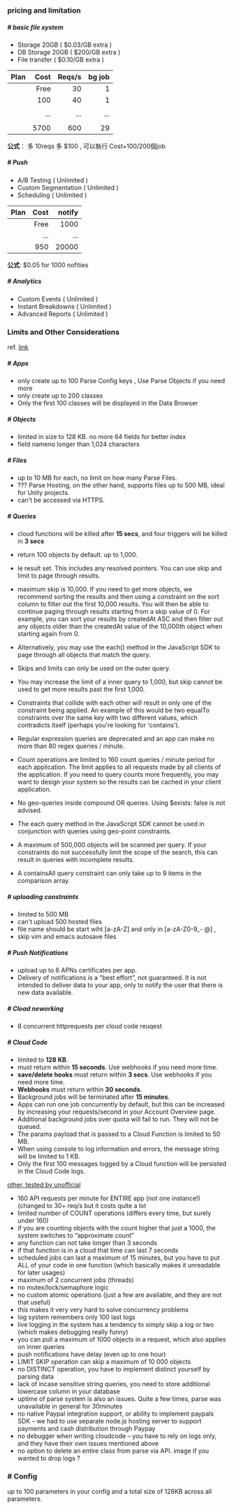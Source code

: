 ### pricing and limitation

##### # basic file system
- Storage 20GB ( $0.03/GB extra )
- DB Storage 20GB ( $200/GB extra )
- File transfer ( $0.10/GB extra )

| Plan      | Cost    | Reqs/s     | bg job     |
| -------   | ------: | ---------: | ---------: |
|           |   Free  |     30     |      1     |
|           |    100  |     40     |      1     |
|           |         |            |            |
|           |    ...  |       ...  |     ...    |
|           |         |            |            |
|           |   5700  |    600     |      29    |

**公式**： 多 10reqs 多 $100 , 可以執行 Cost+100/200個job


##### # Push
- A/B Testing ( Unlimited )
- Custom Segmentation ( Unlimited )
- Scheduling ( Unlimited )

| Plan   | Cost   | notify  |
| -------| ------:| ------: |
|        | Free   |    1000 |
|        |  ...   |    ...  |
|        |  950   |   20000 |

**公式**:  $0.05 for 1000 nofities 

##### # Analytics
- Custom Events ( Unlimited )
- Instant Breakdowns ( Unlimited )
- Advanced Reports ( Unlimited )


### Limits and Other Considerations
ref. [link](https://parse.com/docs/js/guide#performance-limits-and-other-considerations)

##### # Apps
- only create up to 100 Parse Config keys , Use Parse Objects if you need more
- only create up to 200 classes
- Only the first 100 classes will be displayed in the Data Browser

##### # Objects
- limited in size to 128 KB.  no more 64 fields for better index
- field nameno longer than 1,024 characters

##### # Files
- up to 10 MB for each,  no limit on how many Parse Files.
- ??? Parse Hosting, on the other hand, supports files up to 500 MB, ideal for Unity projects.
- can't be accessed via HTTPS.

##### # Queries
- cloud functions will be killed after **15 secs**, and four triggers will be killed in **3 secs**
- return 100 objects by default. up to 1,000.
- le result set. This includes any resolved pointers. You can use skip and limit to page through results.

- maximum skip is 10,000.  If you need to get more objects, we recommend sorting the results and then 
using a constraint on the sort column to filter out the first 10,000 results. 
You will then be able to continue paging through results starting from a skip value of 0. 
For example, you can sort your results by createdAt ASC and then filter out any objects older than 
the createdAt value of the 10,000th object when starting again from 0.

- Alternatively, you may use the each() method in the JavaScript SDK to page through all objects that match the query.
- Skips and limits can only be used on the outer query.
- You may increase the limit of a inner query to 1,000, but skip cannot be used to get more results past the first 1,000.
- Constraints that collide with each other will result in only one of the constraint being applied. An example of this would be two equalTo constraints over the same key with two different values, which contradicts itself (perhaps you're looking for 'contains').
- Regular expression queries are deprecated and an app can make no more than 80 regex queries / minute.
- Count operations are limited to 160 count queries / minute period for each application. The limit applies to all requests made by all clients of the application. If you need to query counts more frequently, you may want to design your system so the results can be cached in your client application.
- No geo-queries inside compound OR queries.
  Using $exists: false is not advised.
- The each query method in the JavaScript SDK cannot be used in conjunction with queries using geo-point constraints.
- A maximum of 500,000 objects will be scanned per query. If your constraints do not successfully limit the scope of the search, this can result in queries with incomplete results.
- A containsAll query constraint can only take up to 9 items in the comparison array.


##### # uploading constraints
- limited to 500 MB
- can't upload 500 hosted files
- file name should be start wiht [a-zA-Z] and only in [a-zA-Z0-9_- @] , 
- skip vim and emacs autosave files 

##### # Push Notifications
- upload up to 6 APNs certificates per app.
- Delivery of notifications is a “best effort”, not guaranteed. It is not intended to deliver data to your app, only to notify the user that there is new data available.

##### # Cload neworking
- 8 concurrent httprequests per cloud code reuqest

##### # Cloud Code
- limited to **128 KB**.
- must return within **15 seconds**. Use webhooks if you need more time.
- **save/delete hooks** must return within **3 secs**. Use webhooks if you need more time.
- **Webhooks** must return within **30 seconds**.
- Background jobs will be terminated after **15 minutes**.
- Apps can run one job concurrently by default, but this can be increased by increasing your requests/second in your Account Overview page.
- Additional background jobs over quota will fail to run. They will not be queued.
- The params payload that is passed to a Cloud Function is limited to 50 MB.
- When using console to log information and errors, the message string will be limited to 1 KB.
- Only the first 100 messages logged by a Cloud function will be persisted in the Cloud Code logs.


[other, tested by  unofficial](http://profi.co/all-the-limits-of-parse/)
- 160 API requests per minute for ENTIRE app (not one instance!) (changed to 30+ req/s but it costs quite a lot
- limited number of COUNT operations (differs every time, but surely under 160)
- if you are counting objects with the count higher that just a 1000, the system switches to “approximate count”
- any function can not take longer than 3 seconds
- if that function is in a cloud that time can last 7 seconds
- scheduled jobs can last a maximum of 15 minutes, but you have to put ALL of your code in one function (which basically makes it unreadable for later usages)
- maximum of 2 concurrent jobs (threads)
- no mutex/lock/semaphore logic
- no custom atomic operations (just a few are available, and they are not that useful)
- this makes it very very hard to solve concurrency problems
- log system remembers only 100 last logs
- live logging in the system has a tendency to simply skip a log or two (which makes debugging really funny)
- you can pull a maximum of 1000 objects in a request, which also applies on inner queries
- push notifications have delay (even up to one hour)
- LIMIT SKIP operation can skip a maximum of 10 000 objects
- no DISTINCT operation, you have to implement distinct yourself by parsing data
- lack of incase sensitive string queries, you need to store additional lowercase column in your database
- uptime of parse system is also an issues. Quite a few times, parse was unavailable in general for 30minutes
- no native Paypal integration support, or ability to implement paypals SDK – we had to use separate node.js hosting server to support payments and cash distribution through Paypay
- no debugger when writing cloudcode – you have to rely on logs only, and they have their own issues mentioned above
- no option to delete an entire class from parse via API. image if you wanted to drop logs ?


### # Config
up to 100 parameters in your config and a total size of 128KB across all parameters.
